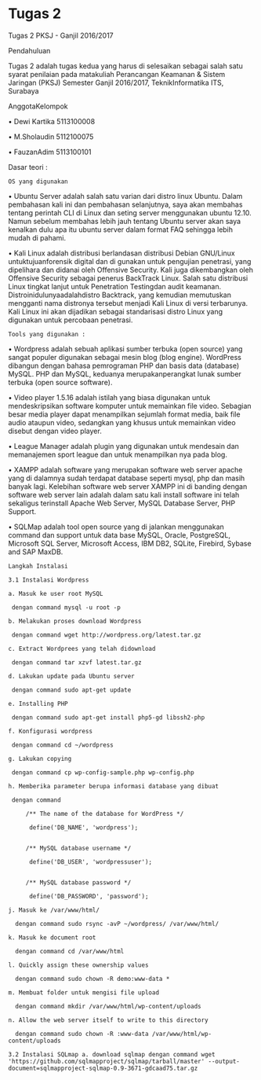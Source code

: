 # Tugas 2

Tugas 2 PKSJ - Ganjil 2016/2017

Pendahuluan

Tugas 2 adalah tugas kedua yang harus di selesaikan sebagai salah satu syarat penilaian pada matakuliah Perancangan Keamanan & Sistem Jaringan (PKSJ) Semester Ganjil 2016/2017, TeknikInformatika ITS, Surabaya

AnggotaKelompok

• Dewi Kartika 5113100008

• M.Sholaudin 5112100075

• FauzanAdim 5113100101

Dasar teori :

    OS yang digunakan

• Ubuntu Server adalah salah satu varian dari distro linux Ubuntu. Dalam pembahasan kali ini dan pembahasan selanjutnya, saya akan membahas tentang perintah CLI di Linux dan seting server menggunakan ubuntu 12.10. Namun sebelum membahas lebih jauh tentang Ubuntu server akan saya kenalkan dulu apa itu ubuntu server dalam format FAQ sehingga lebih mudah di pahami.

• Kali Linux adalah distribusi berlandasan distribusi Debian GNU/Linux untuktujuanforensik digital dan di gunakan untuk pengujian penetrasi, yang dipelihara dan didanai oleh Offensive Security. Kali juga dikembangkan oleh Offensive Security sebagai penerus BackTrack Linux. Salah satu distribusi Linux tingkat lanjut untuk Penetration Testingdan audit keamanan. Distroinidulunyaadalahdistro Backtrack, yang kemudian memutuskan mengganti nama distronya tersebut menjadi Kali Linux di versi terbarunya. Kali Linux ini akan dijadikan sebagai standarisasi distro Linux yang digunakan untuk percobaan penetrasi.

    Tools yang digunakan :

• Wordpress adalah sebuah aplikasi sumber terbuka (open source) yang sangat populer digunakan sebagai mesin blog (blog engine). WordPress dibangun dengan bahasa pemrograman PHP dan basis data (database) MySQL. PHP dan MySQL, keduanya merupakanperangkat lunak sumber terbuka (open source software).

• Video player 1.5.16 adalah istilah yang biasa digunakan untuk mendeskripsikan software komputer untuk memainkan file video. Sebagian besar media player dapat menampilkan sejumlah format media, baik file audio ataupun video, sedangkan yang khusus untuk memainkan video disebut dengan video player.

• League Manager adalah plugin yang digunakan untuk mendesain dan memanajemen sport league dan untuk menampilkan nya pada blog.

• XAMPP adalah software yang merupakan software web server apache yang di dalamnya sudah terdapat database seperti mysql, php dan masih banyak lagi. Kelebihan software web server XAMPP ini di banding dengan software web server lain adalah dalam satu kali install software ini telah sekaligus terinstall Apache Web Server, MySQL Database Server, PHP Support.

• SQLMap adalah tool open source yang di jalankan menggunakan command dan support untuk data base MySQL, Oracle, PostgreSQL, Microsoft SQL Server, Microsoft Access, IBM DB2, SQLite, Firebird, Sybase and SAP MaxDB.

    Langkah Instalasi

    3.1 Instalasi Wordpress

    a. Masuk ke user root MySQL

     dengan command mysql -u root -p

    b. Melakukan proses download Wordpress

     dengan command wget http://wordpress.org/latest.tar.gz

    c. Extract Wordprees yang telah didownload

     dengan command tar xzvf latest.tar.gz

    d. Lakukan update pada Ubuntu server

     dengan command sudo apt-get update

    e. Installing PHP

     dengan command sudo apt-get install php5-gd libssh2-php

    f. Konfigurasi wordpress

     dengan command cd ~/wordpress

    g. Lakukan copying

     dengan command cp wp-config-sample.php wp-config.php

    h. Memberika parameter berupa informasi database yang dibuat

     dengan command 

         /** The name of the database for WordPress */

          define('DB_NAME', 'wordpress');


         /** MySQL database username */

          define('DB_USER', 'wordpressuser');


         /** MySQL database password */

          define('DB_PASSWORD', 'password');

    j. Masuk ke /var/www/html/

      dengan command sudo rsync -avP ~/wordpress/ /var/www/html/

    k. Masuk ke document root

      dengan command cd /var/www/html

    l. Quickly assign these ownership values

      dengan command sudo chown -R demo:www-data *

    m. Membuat folder untuk mengisi file upload

      dengan command mkdir /var/www/html/wp-content/uploads

    n. Allow the web server itself to write to this directory

      dengan command sudo chown -R :www-data /var/www/html/wp-content/uploads

    3.2 Instalasi SQLmap a. download sqlmap dengan command wget 'https://github.com/sqlmapproject/sqlmap/tarball/master' --output-document=sqlmapproject-sqlmap-0.9-3671-gdcaad75.tar.gz


